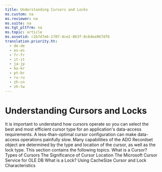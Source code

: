 ```yaml
---
title: Understanding Cursors and Locks
ms.custom: na
ms.reviewer: na
ms.suite: na
ms.tgt_pltfrm: na
ms.topic: article
ms.assetid: c1b7d7e6-1707-4ce2-863f-0c6dea967df6
translation.priority.ht: 
  - de-de
  - es-es
  - fr-fr
  - it-it
  - ja-jp
  - ko-kr
  - pt-br
  - ru-ru
  - zh-cn
  - zh-tw
---
```

# Understanding Cursors and Locks
<?xml version="1.0" encoding="utf-8"?>
<developerConceptualDocument xmlns="http://ddue.schemas.microsoft.com/authoring/2003/5" xmlns:xlink="http://www.w3.org/1999/xlink" xmlns:xsi="http://www.w3.org/2001/XMLSchema-instance" xsi:schemaLocation="http://ddue.schemas.microsoft.com/authoring/2003/5 http://dduestorage.blob.core.windows.net/ddueschema/developer.xsd">
  <introduction>
    <para>It is important to understand how cursors operate so you can select the best and most efficient cursor type for an application's data-access requirements. A less-than-optimal cursor configuration can make data-access operations painfully slow.</para>
    <para>Many capabilities of the ADO <legacyBold>Recordset</legacyBold> object are determined by the type and location of the cursor, as well as the lock type.</para>
    <para>This section contains the following topics.  </para>
    <list class="bullet">
      <listItem>
        <para>             <legacyLink xlink:href="596eb4b6-c22f-4cde-b23f-172dd66c3161">What is a Cursor?</legacyLink>           </para>
      </listItem>
      <listItem>
        <para>             <legacyLink xlink:href="7cc01544-e814-403b-bbfe-a2750bf921bd">Types of Cursors</legacyLink>           </para>
      </listItem>
      <listItem>
        <para>             <legacyLink xlink:href="70ef5b1c-0459-41a1-b796-031f61a29a8a">The Significance of Cursor Location</legacyLink>           </para>
      </listItem>
      <listItem>
        <para>             <legacyLink xlink:href="1ac3bd9b-2d45-4cc8-88ec-bd8a218cfb49">The Microsoft Cursor Service for OLE DB</legacyLink>           </para>
      </listItem>
      <listItem>
        <para>             <legacyLink xlink:href="f8989555-28c6-4c17-9bf8-7f44a8a5c407">What is a Lock?</legacyLink>           </para>
      </listItem>
      <listItem>
        <para>             <legacyLink xlink:href="ca1c3422-b6a4-4ba6-af55-54f975b698b1">Using CacheSize</legacyLink>           </para>
      </listItem>
      <listItem>
        <para>             <legacyLink xlink:href="459c29cb-4230-42bf-8cc2-f3132ccc7aba">Cursor and Lock Characteristics</legacyLink>           </para>
      </listItem>
    </list>
  </introduction>
  <relatedTopics />
</developerConceptualDocument>